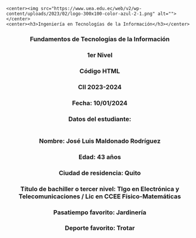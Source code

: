 <body>

    <center><img src="https://www.uea.edu.ec/web/v2/wp-content/uploads/2023/02/logo-300x100-color-azul-2-1.png" alt=""></center>
    <center><h3>Ingeniería en Tecnologías de la Información</h3></center>
<center><h3>Fundamentos de Tecnologías de la Información</h3></center>
<center><h3>1er Nivel</h3></</center>
<center><h3>Código HTML</h3></center>
<center><h3>CII 2023-2024</h3></center>
<center><h3>Fecha: 10/01/2024</h3></center>
<center><h3>Datos del estudiante:</h3></center>
<center><img src="https://scontent.fuio16-1.fna.fbcdn.net/v/t39.30808-6/426367671_2644814042336324_4030596389242886261_n.jpg?stp=c0.27.206.206a_dst-jpg_p206x206&_nc_cat=103&ccb=1-7&_nc_sid=3d9721&_nc_ohc=f5vmh5LWyNcAX9UwDHg&_nc_ht=scontent.fuio16-1.fna&oh=00_AfAGW9ksx_jDYvcWgRZCCGvr4jxPr_YmGvVxL8-95ac_fw&oe=65CEC73F" alt=""></center>
<center><h3>Nombre: José Luis Maldonado Rodríguez </h3><center>
<center><h3>Edad: 43 años</h3></center>
<center><h3>Ciudad de residencia: Quito</h3></center>
<center><h3>Título de bachiller o tercer nivel: Tlgo en Electrónica y Telecomunicaciones / Lic en CCEE Físico-Matemáticas</h3></center>
<center><h3>Pasatiempo favorito: Jardinería</h3></center>
<center><h3>Deporte favorito: Trotar</h3></center>
</body>
</html>

